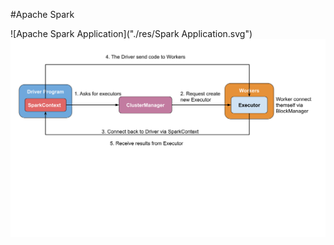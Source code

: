 #Apache Spark

![Apache Spark Application]("./res/Spark Application.svg")
<img src="./res/Spark Application.svg">